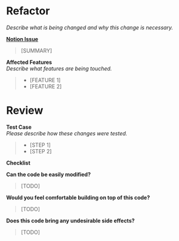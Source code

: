 # Refactor <br>
*Describe what is being changed and why this change is necessary.* <br>

**[Notion Issue]()** <br>

> [SUMMARY]

**Affected Features** <br>
*Describe what features are being touched.* <br>

> - [FEATURE 1]
> - [FEATURE 2]

# Review
**Test Case** <br>
*Please describe how these changes were tested.*
> - [STEP 1]
> - [STEP 2]

**Checklist** <br>

**Can the code be easily modified?**<br>
> [TODO]

**Would you feel comfortable building on top of this code?** <br>
> [TODO]

**Does this code bring any undesirable side effects?** <br>
> [TODO]